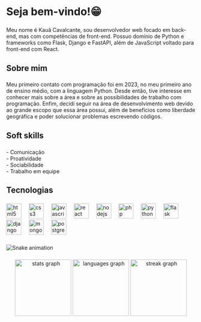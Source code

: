 <h1 align="left">Seja bem-vindo!😁</h1>

###

<p align="left">Meu nome é Kauã Cavalcante, sou desenvolvedor web focado em back-end, mas com competências de front-end. Possuo domínio de Python e frameworks como Flask, Django e FastAPI, além de JavaScript voltado para front-end com React.</p>

###

<h2 align="left">Sobre mim</h2>

###

<p align="left">Meu primeiro contato com programação foi em 2023, no meu primeiro ano de ensino médio, com a linguagem Python. Desde então, tive interesse em conhecer mais sobre a área e sobre as possibilidades de trabalho com programação. Enfim, decidi seguir na área de desenvolvimento web devido ao grande escopo que essa área possui, além de benefícios como liberdade geográfica e poder solucionar problemas escrevendo códigos.</p>

###

<h2 align="left">Soft skills</h2>

###

<p align="left">- Comunicação<br>- Proatividade<br>- Sociabilidade<br>- Trabalho em equipe</p>

###

<h2 align="left">Tecnologias</h2>

###

<div align="left">
  <img src="https://cdn.jsdelivr.net/gh/devicons/devicon/icons/html5/html5-original.svg" height="40" alt="html5 logo"  />
  <img width="12" />
  <img src="https://cdn.jsdelivr.net/gh/devicons/devicon/icons/css3/css3-original.svg" height="40" alt="css3 logo"  />
  <img width="12" />
  <img src="https://cdn.jsdelivr.net/gh/devicons/devicon/icons/javascript/javascript-original.svg" height="40" alt="javascript logo"  />
  <img width="12" />
  <img src="https://cdn.jsdelivr.net/gh/devicons/devicon/icons/react/react-original.svg" height="40" alt="react logo"  />
  <img width="12" />
  <img src="https://cdn.jsdelivr.net/gh/devicons/devicon/icons/nodejs/nodejs-original.svg" height="40" alt="nodejs logo"  />
  <img width="12" />
  <img src="https://cdn.jsdelivr.net/gh/devicons/devicon/icons/php/php-original.svg" height="40" alt="php logo"  />
  <img width="12" />
  <img src="https://cdn.jsdelivr.net/gh/devicons/devicon/icons/python/python-original.svg" height="40" alt="python logo"  />
  <img width="12" />
  <img src="https://cdn.jsdelivr.net/gh/devicons/devicon/icons/flask/flask-original.svg" height="40" alt="flask logo"  />
  <img width="12" />
  <img src="https://cdn.jsdelivr.net/gh/devicons/devicon/icons/django/django-plain.svg" height="40" alt="django logo"  />
  <img width="12" />
  <img src="https://cdn.jsdelivr.net/gh/devicons/devicon/icons/mongodb/mongodb-original.svg" height="40" alt="mongodb logo"  />
  <img width="12" />
  <img src="https://cdn.jsdelivr.net/gh/devicons/devicon/icons/postgresql/postgresql-original.svg" height="40" alt="postgresql logo"  />
</div>

###

<img src="https://raw.githubusercontent.com/kauaregisdev/kauaregisdev/output/snake.svg" alt="Snake animation" />

###

<div align="center">
  <img src="https://github-readme-stats.vercel.app/api?username=kauaregisdev&hide_title=false&hide_rank=false&show_icons=true&include_all_commits=true&count_private=true&disable_animations=false&theme=dracula&locale=pt-br&hide_border=false&order=1" height="150" alt="stats graph"  />
  <img src="https://github-readme-stats.vercel.app/api/top-langs?username=kauaregisdev&locale=pt-br&hide_title=false&layout=compact&card_width=320&langs_count=5&theme=dracula&hide_border=false&order=2" height="150" alt="languages graph"  />
  <img src="https://streak-stats.demolab.com?user=kauaregisdev&locale=pt-br&mode=daily&theme=dracula&hide_border=false&border_radius=5&order=3" height="150" alt="streak graph"  />
</div>

###